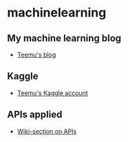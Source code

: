 # machinelearning


## My machine learning blog
* [Teemu's blog](https://medium.com/@tmmtt/foursquare-places-api-63b8880a6dcd)

## Kaggle
* [Teemu's Kaggle account](https://www.kaggle.com/tmkggl)

## APIs applied
* [Wiki-section on APIs](https://github.com/tmgthb/machinelearning/wiki/Python-APIs)

